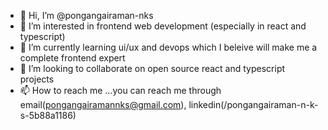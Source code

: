 - 👋 Hi, I’m @pongangairaman-nks
- 👀 I’m interested in frontend web development (especially in react and typescript)
- 🌱 I’m currently learning ui/ux and devops which I beleive will make me a complete frontend expert
- 💞️ I’m looking to collaborate on open source react and typescript projects
- 📫 How to reach me ...you can reach me through email(pongangairamannks@gmail.com), linkedin(/pongangairaman-n-k-s-5b88a1186)

<!---
pongangairaman-nks/pongangairaman-nks is a ✨ special ✨ repository because its `README.md` (this file) appears on your GitHub profile.
You can click the Preview link to take a look at your changes.
--->
